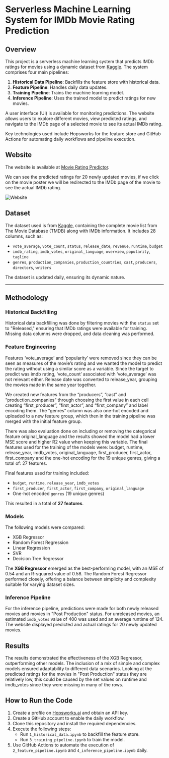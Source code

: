 # Serverless Machine Learning System for IMDb Movie Rating Prediction

## Overview

This project is a serverless machine learning system that predicts IMDb ratings for movies using a dynamic dataset from [Kaggle](https://www.kaggle.com/datasets/alanvourch/tmdb-movies-daily-updates/data). The system comprises four main pipelines:

1. **Historical Data Pipeline**: Backfills the feature store with historical data.
2. **Feature Pipeline**: Handles daily data updates.
3. **Training Pipeline**: Trains the machine learning model.
4. **Inference Pipeline**: Uses the trained model to predict ratings for new movies.

A user interface (UI) is available for monitoring predictions. The website allows users to explore different movies, view predicted ratings, and navigate to the IMDb page of a selected movie to see its actual IMDb rating. 

Key technologies used include Hopsworks for the feature store and GitHub Actions for automating daily workflows and pipeline execution.

## Website

The website is available at [Movie Rating Predictor](https://martinebravo.github.io/movie-rating-predictor-service/).

We can see the predicted ratings for 20 newly updated movies, if we click on the movie poster we will be redirected to the IMDb page of the movie to see the actual IMDb rating.

![Website](web.png)



## Dataset

The dataset used is from [Kaggle](https://www.kaggle.com/datasets/alanvourch/tmdb-movies-daily-updates/data), containing the complete movie list from The Movie Database (TMDB) along with IMDb information. It includes 28 columns, such as:

- `vote_average`, `vote_count`, `status`, `release_date`, `revenue`, `runtime`, `budget`
- `imdb_rating`, `imdb_votes`, `original_language`, `overview`, `popularity`, `tagline`
- `genres`, `production_companies`, `production_countries`, `cast`, `producers`, `directors`, `writers`

The dataset is updated daily, ensuring its dynamic nature.

---

## Methodology

### Historical Backfilling
Historical data backfilling was done by filtering movies with the `status` set to "Released," ensuring that IMDb ratings were available for training. Missing data columns were dropped, and data cleaning was performed.

### Feature Engineering
Features ‘vote_average’ and ‘popularity’ were removed since they can be seen as measures of the movie’s rating and we wanted the model to predict the rating without using a similar score as a variable. Since the target to predict was imdb rating, ‘vote_count’ associated with ‘vote_average’ was not relevant either. Release date was converted to release_year, grouping the movies made in the same year together.

We created new features from the “producers”, “cast” and “production_companies” through choosing the first value in each cell creating “first_producer”, “first_actor”, and “first_company” and label encoding them. The “genres” column was also one-hot encoded and uploaded to a new feature group, which then in the training pipeline was merged with the initial feature group.

There was also evaluation done on including or removing the categorical feature original_language and the results showed the model had a lower MSE score and higher R2 value when keeping this variable. The final features used for the training of the models were: budget, runtime, release_year, imdb_votes, original_language, first_producer, first_actor, first_company and the one-hot encoding for the 19 unique genres, giving a total of: 27 features.

Final features used for training included:

- `budget`, `runtime`, `release_year`, `imdb_votes`
- `first_producer`, `first_actor`, `first_company`, `original_language`
- One-hot encoded `genres` (19 unique genres)

This resulted in a total of **27 features**.

### Models
The following models were compared:
- XGB Regressor
- Random Forest Regression
- Linear Regression
- SVR
- Decision Tree Regressor

The **XGB Regressor** emerged as the best-performing model, with an MSE of 0.54 and an R-squared value of 0.58. The Random Forest Regressor performed closely, offering a balance between simplicity and complexity suitable for varying dataset sizes.

### Inference Pipeline
For the inference pipeline, predictions were made for both newly released movies and movies in "Post Production" status. For unreleased movies, an estimated `imdb_votes` value of 400 was used and an average runtime of 124. The website displayed predicted and actual ratings for 20 newly updated movies.

## Results
The results demonstrated the effectiveness of the XGB Regressor, outperforming other models. The inclusion of a mix of simple and complex models ensured adaptability to different data scenarios. Looking at the predicted ratings for the movies in "Post Production" status they are relatively low, this could be caused by the set values on runtime and imdb_votes since they were missing in many of the rows.

## How to Run the Code
1. Create a profile on [Hopsworks.ai](https://www.hopsworks.ai/) and obtain an API key.
2. Create a GitHub account to enable the daily workflow.
3. Clone this repository and install the required dependencies.
4. Execute the following steps:
   - Run `1_historical_data.ipynb` to backfill the feature store.
   - Run `3_training_pipeline.ipynb` to train the model.
5. Use GitHub Actions to automate the execution of `2_feature_pipeline.ipynb` and `4_inference_pipeline.ipynb` daily.
